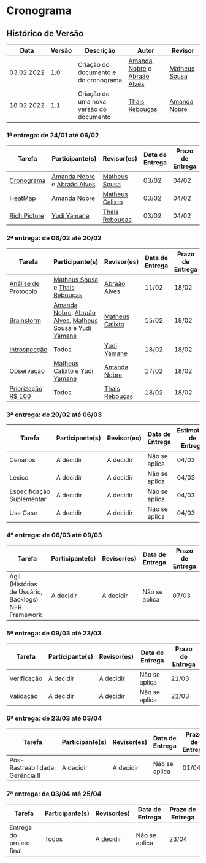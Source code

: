 # Cronograma

## Histórico de Versão

| Data       | Versão | Descrição                               | Autor                                                                                        | Revisor                                        |
| ---------- | ------ | --------------------------------------- | -------------------------------------------------------------------------------------------- | ---------------------------------------------- |
| 03.02.2022 | 1.0    | Criação do documento e do cronograma    | [Amanda Nobre](https://github.com/AmandaNbr) e [Abraão Alves](https://github.com/Abraao1231) | [Matheus Sousa](https://github.com/gatotabaco) |
| 18.02.2022 | 1.1    | Criação de uma nova versão do documento | [Thais Rebouças](https://github.com/Thais-ra)                                                | [Amanda Nobre](https://github.com/AmandaNbr)   |

### 1ª entrega: de 24/01 até 06/02

| Tarefa                                                                                                   | Participante(s)                                                                              | Revisor(es)                                      | Data de Entrega | Prazo de Entrega |
| -------------------------------------------------------------------------------------------------------- | -------------------------------------------------------------------------------------------- | ------------------------------------------------ | --------------- | ---------------- |
| [Cronograma](https://requisitos-de-software.github.io/2021.2-AntennaPod/planejamento/cronograma/)        | [Amanda Nobre](https://github.com/AmandaNbr) e [Abraão Alves](https://github.com/Abraao1231) | [Matheus Sousa](https://github.com/gatotabaco)   | 03/02           | 04/02            |
| [HeatMap](https://requisitos-de-software.github.io/2021.2-AntennaPod/planejamento/heatmap/)              | [Amanda Nobre](https://github.com/AmandaNbr)                                                 | [Matheus Calixto](https://github.com/matheuscvp) | 03/02           | 04/02            |
| [Rich Picture](https://requisitos-de-software.github.io/2021.2-AntennaPod/pre-rastreamento/richPicture/) | [Yudi Yamane](https://github.com/yudi-azvd)                                                  | [Thais Rebouças](https://github.com/Thais-ra)    | 03/02           | 04/02            |

### 2ª entrega: de 06/02 até 20/02
| Tarefa                                                                                                          | Participante(s)                                                                                                                                                                           | Revisor(es)                                      | Data de Entrega | Prazo de Entrega |
| --------------------------------------------------------------------------------------------------------------- | ----------------------------------------------------------------------------------------------------------------------------------------------------------------------------------------- | ------------------------------------------------ | --------------- | ---------------- |
| [Análise de Protocolo](https://requisitos-de-software.github.io/2021.2-AntennaPod/elicitacao/analiseProtocolo/) | [Matheus Sousa](https://github.com/gatotabaco) e [Thais Rebouças](https://github.com/Thais-ra)                                                                                            | [Abraão Alves](https://github.com/Abraao1231)    | 11/02           | 18/02            |
| [Brainstorm](https://requisitos-de-software.github.io/2021.2-AntennaPod/elicitacao/brainstorm/)                 | [Amanda Nobre](https://github.com/AmandaNbr), [Abraão Alves](https://github.com/Abraao1231), [Matheus Sousa](https://github.com/gatotabaco) e [Yudi Yamane](https://github.com/yudi-azvd) | [Matheus Calixto](https://github.com/matheuscvp) | 15/02           | 18/02            |
| [Introspecção](https://requisitos-de-software.github.io/2021.2-AntennaPod/elicitacao/introspeccao/)             | Todos                                                                                                                                                                                     | [Yudi Yamane](https://github.com/yudi-azvd)      | 18/02           | 18/02            |
| [Observação](https://requisitos-de-software.github.io/2021.2-AntennaPod/elicitacao/observacao/)                 | [Matheus Calixto](https://github.com/matheuscvp) e [Yudi Yamane](https://github.com/yudi-azvd)                                                                                            | [Amanda Nobre](https://github.com/AmandaNbr)     | 17/02           | 18/02            |
| [Priorização R$ 100](https://requisitos-de-software.github.io/2021.2-AntennaPod/elicitacao/100reais/)           | Todos                                                                                                                                                                                     | [Thais Rebouças](https://github.com/Thais-ra)    | 18/02           | 18/02            |

### 3ª entrega: de 20/02 até 06/03

| Tarefa                    | Participante(s) | Revisor(es) | Data de Entrega | Estimativa de Entrega |
| ------------------------- | --------------- | ----------- | --------------- | --------------------- |
| Cenários                  | A decidir       | A decidir   | Não se aplica   | 04/03                 |
| Léxico                    | A decidir       | A decidir   | Não se aplica   | 04/03                 |
| Especificação Suplementar | A decidir       | A decidir   | Não se aplica   | 04/03                 |
| Use Case                  | A decidir       | A decidir   | Não se aplica   | 04/03                 |

### 4ª entrega: de 06/03 até 09/03

| Tarefa                                              | Participante(s) | Revisor(es) | Data de Entrega | Prazo de Entrega |
| --------------------------------------------------- | --------------- | ----------- | --------------- | ---------------- |
| Ágil (Histórias de Usuário, Backlogs) NFR Framework | A decidir       | A decidir   | Não se aplica   | 07/03            |

### 5ª entrega: de 09/03 até 23/03
| Tarefa      | Participante(s) | Revisor(es) | Data de Entrega | Prazo de Entrega |
| ----------- | --------------- | ----------- | --------------- | ---------------- |
| Verificação | A decidir       | A decidir   | Não se aplica   | 21/03            |
| Validação   | A decidir       | A decidir   | Não se aplica   | 21/03            |

### 6ª entrega: de 23/03 até 03/04

| Tarefa                           | Participante(s) | Revisor(es) | Data de Entrega | Prazo de Entrega |
| -------------------------------- | --------------- | ----------- | --------------- | ---------------- |
| Pós-Rastreabilidade: Gerência II | A decidir       | A decidir   | Não se aplica   | 01/04            |

### 7ª entrega: de 03/04 até 25/04

| Tarefa                   | Participante(s) | Revisor(es) | Data de Entrega | Prazo de Entrega |
| ------------------------ | --------------- | ----------- | --------------- | ---------------- |
| Entrega do projeto final | Todos           | A decidir   | Não se aplica   | 23/04            |
